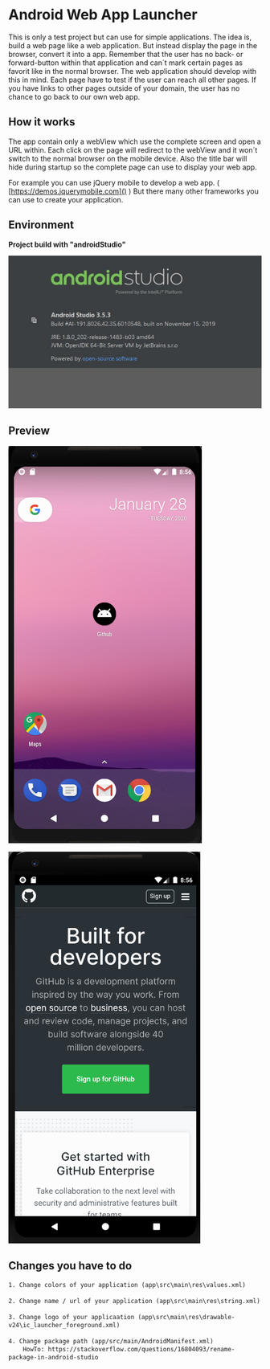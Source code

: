 # Android Web App Launcher

This is only a test project but can use for simple applications. The idea is, build a web page like a web application. But instead display the page in the browser, convert it into a app.
Remember that the user has no back- or forward-button within that application and can´t mark certain pages as favorit like in the normal browser. The web application should develop 
with this in mind. Each page have to test if the user can reach all other pages. If you have links to other pages outside of your domain, the user has no chance to go back to our own web app.

## How it works

The app contain only a webView which use the complete screen and open a URL within. Each click on the page will 
redirect to the webView and it won´t switch to the normal browser on the mobile device. Also the title bar will hide during 
startup so the complete page can use to display your web app.

For example you can use jQuery mobile to develop a web app. ( [https://demos.jquerymobile.com]() ) But there many other frameworks you can use to create your application.

## Environment

**Project build with "androidStudio"**

![](image1.jpg)


## Preview

![](image2.png)

![](image3.png)

## Changes you have to do

    1. Change colors of your application (app\src\main\res\values.xml)
    
    2. Change name / url of your application (app\src\main\res\string.xml)
    
    3. Change logo of your applicaation (app\src\main\res\drawable-v24\ic_launcher_foreground.xml)
    
    4. Change package path (app/src/main/AndroidManifest.xml)
        HowTo: https://stackoverflow.com/questions/16804093/rename-package-in-android-studio
        
    